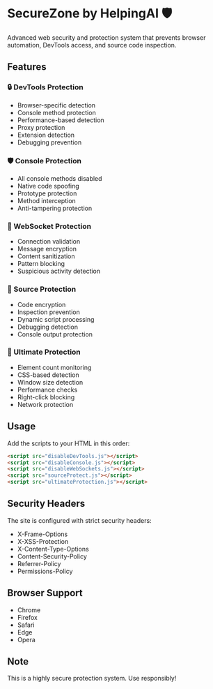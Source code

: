 # SecureZone by HelpingAI 🛡️

Advanced web security and protection system that prevents browser automation, DevTools access, and source code inspection.

## Features

### 🔒 DevTools Protection
- Browser-specific detection
- Console method protection
- Performance-based detection
- Proxy protection
- Extension detection
- Debugging prevention

### 🛡️ Console Protection
- All console methods disabled
- Native code spoofing
- Prototype protection
- Method interception
- Anti-tampering protection

### 🔐 WebSocket Protection
- Connection validation
- Message encryption
- Content sanitization
- Pattern blocking
- Suspicious activity detection

### 🚫 Source Protection
- Code encryption
- Inspection prevention
- Dynamic script processing
- Debugging detection
- Console output protection

### 💪 Ultimate Protection
- Element count monitoring
- CSS-based detection
- Window size detection
- Performance checks
- Right-click blocking
- Network protection

## Usage

Add the scripts to your HTML in this order:

```html
<script src="disableDevTools.js"></script>
<script src="disableConsole.js"></script>
<script src="disableWebSockets.js"></script>
<script src="sourceProtect.js"></script>
<script src="ultimateProtection.js"></script>
```

## Security Headers

The site is configured with strict security headers:
- X-Frame-Options
- X-XSS-Protection
- X-Content-Type-Options
- Content-Security-Policy
- Referrer-Policy
- Permissions-Policy

## Browser Support
- Chrome
- Firefox
- Safari
- Edge
- Opera

## Note
This is a highly secure protection system. Use responsibly!

